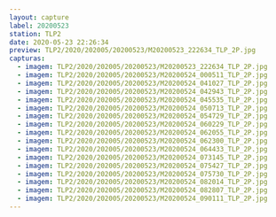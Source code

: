 ```yaml
---
layout: capture
label: 20200523
station: TLP2
date: 2020-05-23 22:26:34
preview: TLP2/2020/202005/20200523/M20200523_222634_TLP_2P.jpg
capturas:
  - imagem: TLP2/2020/202005/20200523/M20200523_222634_TLP_2P.jpg
  - imagem: TLP2/2020/202005/20200523/M20200524_000511_TLP_2P.jpg
  - imagem: TLP2/2020/202005/20200523/M20200524_041027_TLP_2P.jpg
  - imagem: TLP2/2020/202005/20200523/M20200524_042943_TLP_2P.jpg
  - imagem: TLP2/2020/202005/20200523/M20200524_045535_TLP_2P.jpg
  - imagem: TLP2/2020/202005/20200523/M20200524_050713_TLP_2P.jpg
  - imagem: TLP2/2020/202005/20200523/M20200524_054729_TLP_2P.jpg
  - imagem: TLP2/2020/202005/20200523/M20200524_060229_TLP_2P.jpg
  - imagem: TLP2/2020/202005/20200523/M20200524_062055_TLP_2P.jpg
  - imagem: TLP2/2020/202005/20200523/M20200524_062300_TLP_2P.jpg
  - imagem: TLP2/2020/202005/20200523/M20200524_064433_TLP_2P.jpg
  - imagem: TLP2/2020/202005/20200523/M20200524_073145_TLP_2P.jpg
  - imagem: TLP2/2020/202005/20200523/M20200524_075427_TLP_2P.jpg
  - imagem: TLP2/2020/202005/20200523/M20200524_075730_TLP_2P.jpg
  - imagem: TLP2/2020/202005/20200523/M20200524_082014_TLP_2P.jpg
  - imagem: TLP2/2020/202005/20200523/M20200524_082807_TLP_2P.jpg
  - imagem: TLP2/2020/202005/20200523/M20200524_090111_TLP_2P.jpg
---
```

